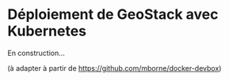 # Déploiement de GeoStack avec Kubernetes

En construction... 

(à adapter à partir de https://github.com/mborne/docker-devbox)
